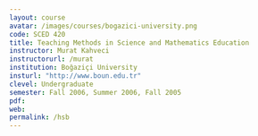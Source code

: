```yaml
---
layout: course
avatar: /images/courses/bogazici-university.png
code: SCED 420
title: Teaching Methods in Science and Mathematics Education
instructor: Murat Kahveci
instructorurl: /murat
institution: Boğaziçi University
insturl: "http://www.boun.edu.tr"
clevel: Undergraduate
semester: Fall 2006, Summer 2006, Fall 2005
pdf:
web:
permalink: /hsb
---
```

